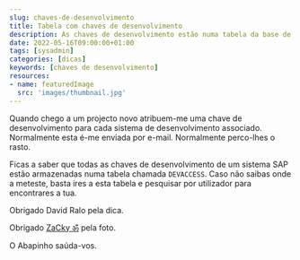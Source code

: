 ```yaml
---
slug: chaves-de-desenvolvimento
title: Tabela com chaves de desenvolvimento
description: As chaves de desenvolvimento estão numa tabela da base de dados
date: 2022-05-16T09:00:00+01:00
tags: [sysadmin]
categories: [dicas]
keywords: [chaves de desenvolvimento]
resources:
- name: featuredImage
  src: 'images/thumbnail.jpg'
---
```

Quando chego a um projecto novo atribuem-me uma chave de desenvolvimento para cada sistema de desenvolvimento associado. Normalmente esta é-me enviada por e-mail. Normalmente perco-lhes o rasto.

<!--more-->
Ficas a saber que todas as chaves de desenvolvimento de um sistema SAP estão armazenadas numa tabela chamada `DEVACCESS`. Caso não saibas onde a meteste, basta ires a esta tabela e pesquisar por utilizador para encontrares a tua.

Obrigado David Ralo pela dica.

Obrigado [ZaCky ॐ][1] pela foto.

O Abapinho saúda-vos.

[1]: <https://visualhunt.com/f7/photo/534014956/d81b2a7597/>
